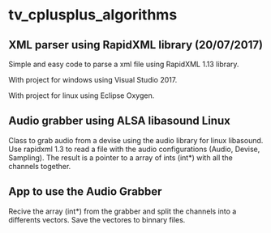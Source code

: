 # tv_cplusplus_algorithms

## XML parser using RapidXML library (20/07/2017)
Simple and easy code to parse a xml file using RapidXML 1.13 library.

With project for windows using Visual Studio 2017.

With project for linux using Eclipse Oxygen.

## Audio grabber using ALSA libasound Linux
Class to grab audio from a devise using the audio library for linux libasound.
Use rapidxml 1.3 to read a file with the audio configurations (Audio, Devise, Sampling).
The result is a pointer to a array of ints (int*) with all the channels together.

## App to use the Audio Grabber
Recive the array (int*) from the grabber and split the channels into a differents vectors.
Save the vectores to binnary files.
